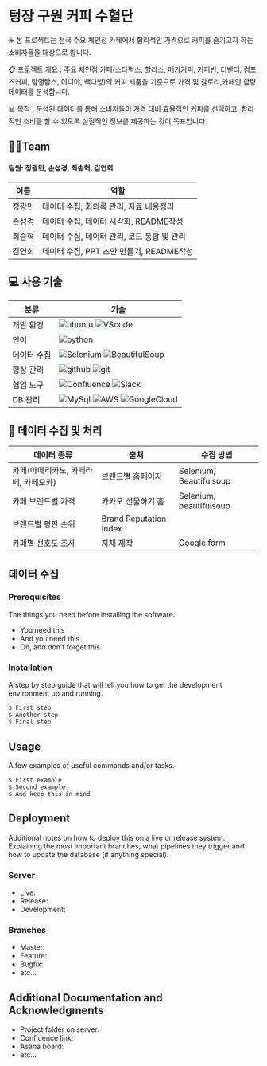 # 텅장 구원 커피 수혈단
☕️ 본 프로젝트는 전국 주요 체인점 카페에서 합리적인 가격으로 커피를 즐기고자 하는 소비자들을 대상으로 합니다.

📋 프로젝트 개요 : 주요 체인점 카페(스타벅스, 할리스, 메가커피, 커피빈, 더벤티, 컴포즈커피, 탐앤탐스, 이디야, 빽다방)의 커피 제품을 기준으로 가격 및 칼로리,카페인 함량 데이터를 분석합니다.

📊 목적 : 분석된 데이터를 통해 소비자들이 가격 대비 효율적인 커피를 선택하고, 합리적인 소비를 할 수 있도록 실질적인 정보를 제공하는 것이 목표입니다.

## 👩👨Team
#### 팀원: 정광민, 손성경, 최승혁, 김연희
|이름|역할|
|------|---|
|정광민|데이터 수집, 회의록 관리, 자료 내용정리|
|손성경|데이터 수집, 데이터 시각화, README작성|
|최승혁|데이터 수집, 데이터 관리, 코드 통합 및 관리|
|김연희|데이터 수집, PPT 초안 만들기, README작성|

## 💻 사용 기술
|분류|기술|
|------|---|
|개발 환경|![ubuntu](https://img.shields.io/badge/Ubuntu-E95420?style=for-the-badge&logo=ubuntu&logoColor=white) ![VScode](	https://img.shields.io/badge/Made%20for-VSCode-1f425f.svg)|
|언어|![python](	https://img.shields.io/badge/Python-3776AB?style=for-the-badge&logo=python&logoColor=white)|
|데이터 수집|<img src="https://img.shields.io/badge/Selenium-4CAF50?style=flat-square&logo=selenium&logoColor=white" alt="Selenium" /> <img src="https://img.shields.io/badge/BeautifulSoup-FFB300?style=flat-square&logo=beautifulsoup&logoColor=white" alt="BeautifulSoup" /> |
|형상 관리|![github](	https://img.shields.io/badge/GitHub-100000?style=for-the-badge&logo=github&logoColor=white) ![git](https://img.shields.io/badge/GIT-E44C30?style=for-the-badge&logo=git&logoColor=white)|
|협업 도구|<img src="https://img.shields.io/badge/Confluence-0052CC?style=flat-square&logo=confluence&logoColor=white" alt="Confluence" /> <img src="https://img.shields.io/badge/Slack-4A154B?style=flat-square&logo=slack&logoColor=white" alt="Slack" />|
|DB 관리| ![MySql](https://img.shields.io/badge/MySQL-005C84?style=for-the-badge&logo=mysql&logoColor=white) ![AWS](https://img.shields.io/badge/Amazon_AWS-232F3E?style=for-the-badge&logo=amazon-aws&logoColor=white) ![GoogleCloud](https://img.shields.io/badge/Google_Cloud-4285F4?style=for-the-badge&logo=google-cloud&logoColor=white) |

## 📂 데이터 수집 및 처리
|데이터 종류|출처|수집 방법|
|---------|---|-------|
|카페(아메리카노, 카페라떼, 카페모카)|브랜드별 홈페이지|Selenium, Beautifulsoup|
|카페 브랜드별 가격| 카카오 선물하기 홈|Selenium, beautifulsoup|
|브랜드별 평판 순위| Brand Reputation Index | 
|카페별 선호도 조사| 자체 제작 | Google form |

## 데이터 수집



### Prerequisites

The things you need before installing the software.

* You need this
* And you need this
* Oh, and don't forget this

### Installation

A step by step guide that will tell you how to get the development environment up and running.

```
$ First step
$ Another step
$ Final step
```

## Usage

A few examples of useful commands and/or tasks.

```
$ First example
$ Second example
$ And keep this in mind
```

## Deployment

Additional notes on how to deploy this on a live or release system. Explaining the most important branches, what pipelines they trigger and how to update the database (if anything special).

### Server

* Live:
* Release:
* Development:

### Branches

* Master:
* Feature:
* Bugfix:
* etc...

## Additional Documentation and Acknowledgments

* Project folder on server:
* Confluence link:
* Asana board:
* etc...







